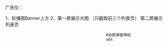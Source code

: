 广告位：

1、轮播图Banner上方
2、第一屏展示大图 （只截取前三个列表页）
	  第二屏展示列表页
	                                            
	                                            #谷歌弹窗降权
												adx